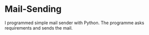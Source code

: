 # Mail-Sending
I programmed simple mail sender with Python. The programme asks requirements and sends the mail.
